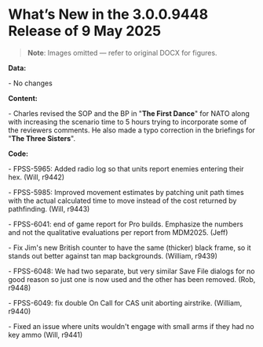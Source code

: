 # What’s New in the 3\.0\.0\.9448 Release of 9 May 2025

> **Note**: Images omitted — refer to original DOCX for figures.


__Data:__

\- No changes

__Content:__

\- Charles revised the SOP and the BP in "__The First Dance__" for NATO along with increasing the scenario time to 5 hours trying to incorporate some of the reviewers comments\. He also made a typo correction in the briefings for "__The Three Sisters__"\. 

__Code:__

\- FPSS\-5965: Added radio log so that units report enemies entering their hex\.  \(Will, r9442\)

\- FPSS\-5985: Improved movement estimates by patching unit path times with the actual calculated time to move instead of the cost returned by pathfinding\. \(Will, r9443\)

\- FPSS\-6041: end of game report for Pro builds\.  Emphasize the numbers and not the qualitative evaluations per report from MDM2025\. \(Jeff\)

\- Fix Jim's new British counter to have the same \(thicker\) black frame, so it stands out better against tan map backgrounds\. \(William, r9439\)

\- FPSS\-6048: We had two separate, but very similar Save File dialogs for no good reason so just one is now used and the other has been removed\.  \(Rob, r9448\)

\- FPSS\-6049: fix double On Call for CAS unit aborting airstrike\. \(William, r9440\)

\- Fixed an issue where units wouldn't engage with small arms if they had no key ammo \(Will, r9441\)

